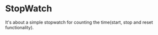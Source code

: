 # StopWatch

It's about a simple stopwatch for counting the time(start, stop and reset functionality).
